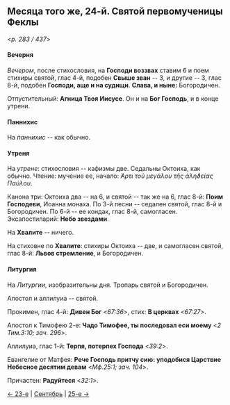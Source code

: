 
## Месяца того же, 24-й. Святой первомученицы Феклы  

<*p. 283 / 437*>

#### Вечерня

*Вечером*, после стихословия, на **Господи воззвах** ставим 6 и поем стихиры святой, глас 4-й, 
подобен **Свыше зван** -- 3, и другие -- 3, глас 8-й, подобен **Господи, аще и на судищи**. 
**Слава, и ныне:** Богородичен. 

Отпустительный: **Агница Твоя Иисусе**. Он и на **Бог Господь**, и в конце утрени. 

#### Паннихис

На *паннихис* -- как обычно.

#### Утреня

На *утрене*: стихословия -- кафизмы две. 
Седальны Октоиха, как обычно. 
Чтение: мучение ее, начало: *̓́Αρτι τοῦ μεγάλου τῆς ἀληϑείας Παύλου*.  

Канона три: Октоиха два -- на 6, и святой -- так же на 6, глас 8-й: **Поим Господеви**, Иоанна монаха. 
По 3-й песни -- седален святой, глас 8-й и Богородичен. 
По 6-й -- ее кондак, глас 8-й, самогласен. 
Эксапостиларий: **Небо звездами**.

На **Хвалите** -- ничего. 

На стиховне по **Хвалите**: стихиры Октоиха -- две, и самогласен святой, глас 8-й: **Львов стремление**, 
и Богородичен. 

#### Литургия

На *Литургии*, изобразительны дня. Тропарь святой и Богородичен. 

Апостол и аллилуиа -- святой. 

Прокимен, глас 4-й: **Дивен Бог** <*67:36*>, стих: **В церквах** <*67:27*>.

Апостол к Тимофею 2-е: **Чадо Тимофее, ты последовал еси моему** <*2 Тим.3:10; зач. 296*>. 

Аллилуиа, глас 1-й: **Терпя, потерпех Господа** <*39:2*>. 

Евангелие от Матфея: **Рече Господь притчу сию: уподобися Царствие Небесное десятим девам** <*Мф.25:1; зач. 104*>. 

Причастен: **Радуйтеся** <*32:1*>.

[← 23-е](09_23_EUR.ru.md) | [Сентябрь](README.md#24-й) | [25-е →](09_25_EUR.ru.md)
